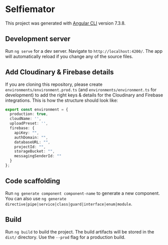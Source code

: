 # Selfiemator

This project was generated with [Angular CLI](https://github.com/angular/angular-cli) version 7.3.8.

## Development server

Run `ng serve` for a dev server. Navigate to `http://localhost:4200/`. The app will automatically reload if you change any of the source files.

## Add Cloudinary & Firebase details
If you are cloning this repository, please create `environments/environment.prod.ts` (and `environments/environment.ts` for development) to add the right keys & details for the Cloudinary and Firebase integrations. This is how the structure should look like:

```typescript
export const environment = {
  production: true,
  cloudName: '',
  uploadPreset: '',
  firebase: {
    apiKey: "",
    authDomain: "",
    databaseURL: "",
    projectId: "",
    storageBucket: "",
    messagingSenderId: ""
  }
};

```

## Code scaffolding

Run `ng generate component component-name` to generate a new component. You can also use `ng generate directive|pipe|service|class|guard|interface|enum|module`.

## Build

Run `ng build` to build the project. The build artifacts will be stored in the `dist/` directory. Use the `--prod` flag for a production build.